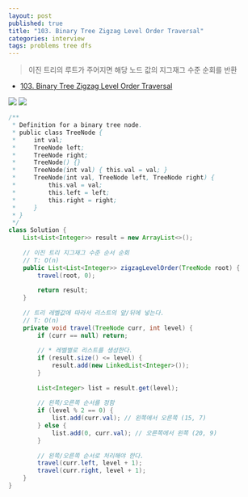 ```yaml
---
layout: post
published: true
title: "103. Binary Tree Zigzag Level Order Traversal"
categories: interview
tags: problems tree dfs
---
```


> 이진 트리의 루트가 주어지면 해당 노드 값의 지그재그 수준 순회를 반환

- [103. Binary Tree Zigzag Level Order Traversal](https://leetcode.com/problems/binary-tree-zigzag-level-order-traversal/)

![](https://assets.leetcode.com/uploads/2021/02/19/tree1.jpg)
![](https://leetcode.com/problems/binary-tree-zigzag-level-order-traversal/Figures/103/103_DFS.png)

```java
/**
 * Definition for a binary tree node.
 * public class TreeNode {
 *     int val;
 *     TreeNode left;
 *     TreeNode right;
 *     TreeNode() {}
 *     TreeNode(int val) { this.val = val; }
 *     TreeNode(int val, TreeNode left, TreeNode right) {
 *         this.val = val;
 *         this.left = left;
 *         this.right = right;
 *     }
 * }
 */
class Solution {
    List<List<Integer>> result = new ArrayList<>();
    
    // 이진 트리 지그재그 수준 순서 순회
    // T: O(n)
    public List<List<Integer>> zigzagLevelOrder(TreeNode root) {
        travel(root, 0);
        
        return result;
    }
    
    // 트리 레벨값에 따라서 리스트의 앞/뒤에 넣는다.
    // T: O(n)
    private void travel(TreeNode curr, int level) {
        if (curr == null) return;
        
        // * 레벨별로 리스트를 생성한다.
        if (result.size() <= level) {
            result.add(new LinkedList<Integer>());
        }
        
        List<Integer> list = result.get(level);
        
        // 왼쪽/오른쪽 순서를 정함
        if (level % 2 == 0) {
            list.add(curr.val); // 왼쪽에서 오른쪽 (15, 7)
        } else {
            list.add(0, curr.val); // 오른쪽에서 왼쪽 (20, 9)
        }
        
        // 왼쪽/오른쪽 순서로 처리해야 한다.
        travel(curr.left, level + 1);
        travel(curr.right, level + 1);
    }
}
```